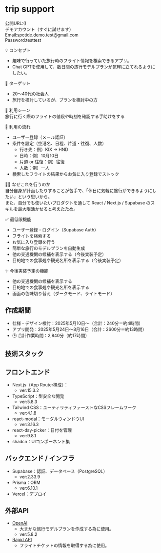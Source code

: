 # trip support

公開URL:()<br/>
デモアカウント（すぐに試せます）<br/>
Email:spotide.demo.test@gmail.com<br/>
Password:testtest

💡 コンセプト

- 趣味で行っていた旅行時のフライト情報を検索できるアプリ。
- Chat GPTを使用して、数日間の旅行モデルプランが気軽に立てれるようにしたい。

🎯 ターゲット

- 20〜40代の社会人
- 旅行を検討しているが、プランを検討中の方

📱 利用シーン<br/>
旅行に行く際のフライトの値段や時刻を確認する手助けをする

🔁 利用の流れ<br/>

- ユーザー登録（メール認証）
- 条件を設定（空港名、日程、片道・往復、人数）
  - 行き先：例）KIX → HND
  - 日時：例）10月10日
  - 片道 or 往復：例）往復
  - 人数：例）一人
- 検索したフライトの結果からお気に入り登録でストック

🧑‍💻 なぜこれを行うのか<br/>
自分自身が計画したりすることが苦手で、「休日に気軽に旅行ができるようにしたい」という思いから。<br/>
また、自分でも使いたいプロダクトを通して React / Next.js / Supabase のスキルを最大限活かせると考えたため。

✅ 最低限機能

- ユーザー登録・ログイン（Supabase Auth）
- フライトを検索する
- お気に入り登録を行う
- 簡単な旅行のモデルプランを自動生成
- 他の交通機関の候補を表示する（今後実装予定）
- 目的地での食事処や観光名所を表示する（今後実装予定）

✨ 今後実装予定の機能

- 他の交通機関の候補を表示する
- 目的地での食事処や観光名所を表示する
- 画面の色味切り替え（ダークモード、ライトモード）

## 作成期間

- 仕様・デザイン検討：2025年5月10日〜（合計：240分＝約4時間）
- アプリ開発：2025年5月24日〜8月16日（合計：2600分＝約13時間）
- 🕒 合計作業時間：2,840分（約17時間）

## 技術スタック

## フロントエンド

- Next.js（App Router構成）：
  - ver:15.3.2
- TypeScript：型安全な開発
  - ver:5.8.3
- Tailwind CSS：ユーティリティファーストなCSSフレームワーク
  - ver:4.1.8
- react-modal：モーダルウィンドウUI
  - ver:3.16.3
- react-day-picker：日付を管理
  - ver:9.8.1
- shadcn：UIコンポーネント集

## バックエンド / インフラ

- Supabase：認証、データベース（PostgreSQL）
  - ver:2.33.9
- Prisma：ORM
  - ver:6.10.1
- Vercel：デプロイ

## 外部API

- [OpenAI](https://openai.com/ja-JP/api/)
  - 大まかな旅行モデルプランを作成する為に使用。
  - ver:5.8.2
- [Rapid API](https://rapidapi.com/)
  - フライトチケットの情報を取得する為に使用。
